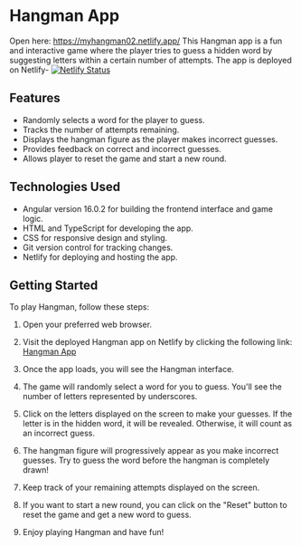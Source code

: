 # Hangman App

Open here: https://myhangman02.netlify.app/
This Hangman app is a fun and interactive game where the player tries to guess a hidden word by suggesting letters within a certain number of attempts.
The app is deployed on Netlify-
[![Netlify Status](https://api.netlify.com/api/v1/badges/97b3ac66-9399-4ac9-aa66-96b455fa3902/deploy-status)](https://app.netlify.com/sites/myhangman02/deploys)

## Features

- Randomly selects a word for the player to guess.
- Tracks the number of attempts remaining.
- Displays the hangman figure as the player makes incorrect guesses.
- Provides feedback on correct and incorrect guesses.
- Allows player to reset the game and start a new round.

## Technologies Used

- Angular version 16.0.2 for building the frontend interface and game logic.
- HTML and TypeScript for developing the app.
- CSS for responsive design and styling.
- Git version control for tracking changes.
- Netlify for deploying and hosting the app.

## Getting Started

To play Hangman, follow these steps:

1. Open your preferred web browser.

2. Visit the deployed Hangman app on Netlify by clicking the following link: [Hangman App](https://myhangman02.netlify.app/)

3. Once the app loads, you will see the Hangman interface.

4. The game will randomly select a word for you to guess. You'll see the number of letters represented by underscores.

5. Click on the letters displayed on the screen to make your guesses. If the letter is in the hidden word, it will be revealed. Otherwise, it will count as an incorrect guess.

6. The hangman figure will progressively appear as you make incorrect guesses. Try to guess the word before the hangman is completely drawn!

7. Keep track of your remaining attempts displayed on the screen.

8. If you want to start a new round, you can click on the "Reset" button to reset the game and get a new word to guess.

9. Enjoy playing Hangman and have fun!

